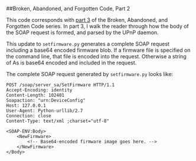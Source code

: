 ##Broken, Abandoned, and Forgotten Code, Part 2

This code corresponds with [part 3](http://shadow-file.blogspot.com/2015/05/abandoned-part-03.html) of the Broken, Abandoned, and Forgotten Code series. In part 3, I walk the reader through how the body of the SOAP request is formed, and parsed by the UPnP daemon.

This update to `setfirmware.py` generates a complete SOAP request including a base64 encoded firmware blob. If a firmware file is specified on the command line, that file is encoded into the request. Otherwise a string of As is base64 encoded and included in the request.

The complete SOAP request generated by `setfirmware.py` looks like:


    POST /soap/server_sa/SetFirmware HTTP/1.1
    Accept-Encoding: identity
    Content-Length: 102401
    Soapaction: "urn:DeviceConfig"
    Host: 127.0.0.1
    User-Agent: Python-urllib/2.7
    Connection: close
    Content-Type: text/xml ;charset="utf-8"

    <SOAP-ENV:Body>
        <NewFirmware>
            <!-- Base64-encoded firmware image goes here. -->
        </NewFirmware>
    </Body>
